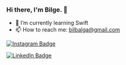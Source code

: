 ### Hi there, I'm Bilge. 👋

- 🌱 I’m currently learning Swift
- 📫 How to reach me: bilbalga@gmail.com

[![Instagram Badge](https://img.shields.io/badge/-Instagram-C13584?style=flat-quare&labelColor=C13584&logo=instagram&logoColor=white&https://www.instagram.com/bilge_balga/=https://www.instagram.com/bilge_balga/)](https://www.instagram.com/bilge_balga/) 

[![LinkedIn Badge](https://img.shields.io/badge/-LinkedIn-001?style=quare&labelColor=001&logo=LinkedIn&logoColor=blue&https://www.linkedin.com/in/bilge-balga-88460a1bb/=https://www.linkedin.com/in/bilge-balga-88460a1bb/)](https://www.linkedin.com/in/bilge-balga-88460a1bb/) 

